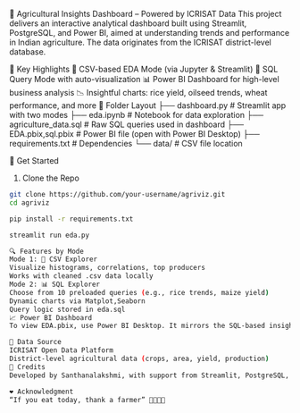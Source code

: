 🌱 Agricultural Insights Dashboard – Powered by ICRISAT Data
This project delivers an interactive analytical dashboard built using Streamlit, PostgreSQL, and Power BI, aimed at understanding trends and performance in Indian agriculture. The data originates from the ICRISAT district-level database.


📌 Key Highlights
📁 CSV-based EDA Mode (via Jupyter & Streamlit)
🧠 SQL Query Mode with auto-visualization
📊 Power BI Dashboard for high-level business analysis
📉 Insightful charts: rice yield, oilseed trends, wheat performance, and more
📂 Folder Layout
├── dashboard.py # Streamlit app with two modes
├── eda.ipynb # Notebook for data exploration
├── agriculture_data.sql # Raw SQL queries used in dashboard
├── EDA.pbix,sql.pbix # Power BI file (open with Power BI Desktop)
├── requirements.txt # Dependencies
└── data/ # CSV file location 

🚀 Get Started
1. Clone the Repo
```bash
git clone https://github.com/your-username/agriviz.git
cd agriviz

pip install -r requirements.txt

streamlit run eda.py

🔍 Features by Mode
Mode 1: 📁 CSV Explorer
Visualize histograms, correlations, top producers
Works with cleaned .csv data locally
Mode 2: 📊 SQL Explorer
Choose from 10 preloaded queries (e.g., rice trends, maize yield)
Dynamic charts via Matplot,Seaborn
Query logic stored in eda.sql
📈 Power BI Dashboard
To view EDA.pbix, use Power BI Desktop. It mirrors the SQL-based insights and offers dashboard-level summaries.

🧠 Data Source
ICRISAT Open Data Platform
District-level agricultural data (crops, area, yield, production)
🤝 Credits
Developed by Santhanalakshmi, with support from Streamlit, PostgreSQL, and the open ICRISAT dataset.

❤️ Acknowledgment
“If you eat today, thank a farmer” 👨‍🌾🌾🌽

